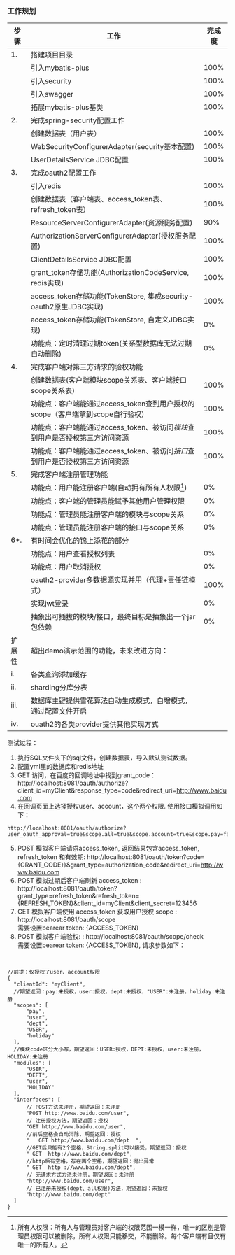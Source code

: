 ### 工作规划

|步骤|工作|完成度|
|---|---|---|
|1.|搭建项目目录||
|   |引入mybatis-plus|100%|
|   |引入security|100%|
|   |引入swagger|100%|
|   |拓展mybatis-plus基类|100%|
|2. |完成spring-security配置工作||
|   |创建数据表（用户表）|100%|
|   |WebSecurityConfigurerAdapter(security基本配置)|100%|
|   |UserDetailsService JDBC配置|100%|
|3. |完成oauth2配置工作||
|   |引入redis|100%|
|   |创建数据表（客户端表、access_token表、refresh_token表）|100%|
|   |ResourceServerConfigurerAdapter(资源服务配置)|90%|
|   |AuthorizationServerConfigurerAdapter(授权服务配置)|100%|
|   |ClientDetailsService JDBC配置|100%|
|   |grant_token存储功能(AuthorizationCodeService, redis实现)|100%|
|   |access_token存储功能(TokenStore, 集成security-oauth2原生JDBC实现)|100%|
|   |access_token存储功能(TokenStore, 自定义JDBC实现)|0%|
|   |功能点：定时清理过期token(关系型数据库无法过期自动删除)|0%|
|4. |完成客户端对第三方请求的验权功能||
|   |创建数据表(客户端模块scope关系表、客户端接口scope关系表)|100%|
|   |功能点：客户端能通过access_token查到用户授权的scope（客户端拿到scope自行验权）|100%|
|   |功能点：客户端能通过access_token、被访问*模块*查到用户是否授权第三方访问资源|100%|
|   |功能点：客户端能通过access_token、被访问*接口*查到用户是否授权第三方访问资源|100%|
|5. |完成客户端注册管理功能||
|   |功能点：用户能注册客户端(自动拥有所有人权限[^1])|0%|
|   |功能点：客户端的管理员能赋予其他用户管理权限|0%|
|   |功能点：管理员能注册客户端的模块与scope关系|0%|
|   |功能点：管理员能注册客户端的接口与scope关系|0%|
|6*.|有时间会优化的锦上添花的部分||
|   |功能点：用户查看授权列表|0%|
|   |功能点：用户取消授权|0%|
|   |oauth2-provider多数据源实现并用（代理+责任链模式）|100%|
|   |实现jwt登录|0%|
|   |抽象出可插拔的模块/接口，最终目标是抽象出一个jar包依赖|0%|
|扩展性|超出demo演示范围的功能，未来改进方向：||
|i. |各类查询添加缓存||
|ii.|sharding分库分表||
|iii.|数据库主键提供雪花算法自动生成模式，自增模式，通过配置文件开启||
|iv.|ouath2的各类provider提供其他实现方式||


[^1]: 所有人权限：所有人与管理员对客户端的权限范围一模一样，唯一的区别是管理员权限可以被删除，所有人权限只能移交，不能删除。每个客户端有且仅有唯一的所有人。



测试过程：
1. 执行SQL文件夹下的sql文件，创建数据表，导入默认测试数据。
2. 配置yml里的数据库和redis地址
3. GET 访问，在百度的回调地址中找到grant_code：http://localhost:8081/oauth/authorize?client_id=myClient&response_type=code&redirect_uri=http://www.baidu.com
4. 在回调页面上选择授权user、account，这个两个权限. 使用接口模拟调用如下：
```
http://localhost:8081/oauth/authorize?user_oauth_approval=true&scope.all=true&scope.account=true&scope.pay=false&scope.user=true&scope.dept=false&authorize=Authorize
```

5. POST 模拟客户端请求access_token, 返回结果包含access_token, refresh_token 和有效期: http://localhost:8081/oauth/token?code={GRANT_CODE}}&grant_type=authorization_code&redirect_uri=http://www.baidu.com
6. POST 模拟过期后客户端刷新 access_token : http://localhost:8081/oauth/token?grant_type=refresh_token&refresh_token={REFRESH_TOKEN}&client_id=myClient&client_secret=123456 
7. GET 模拟客户端使用 access_token 获取用户授权 scope : http://localhost:8081/oauth/scope<br/>
  需要设置bearear token: {ACCESS_TOKEN}
8. POST 模拟客户端验权:   : http://localhost:8081/oauth/scope/check<br/>
  需要设置bearear token: {ACCESS_TOKEN}, 请求参数如下：
  ```
  

//前提：仅授权了user、account权限
{
    "clientId": "myClient",
    //期望返回：pay:未授权，user:授权，dept:未授权，"USER":未注册，holiday:未注册
    "scopes": [
        "pay",
        "user",
        "dept",
        "USER",
        "holiday"
    ],
    //模块code区分大小写，期望返回：USER:授权，DEPT:未授权，user:未注册，HOLIDAY:未注册
    "modules": [
        "USER",
        "DEPT",
        "user",
        "HOLIDAY"
    ],
    "interfaces": [
        // POST方法未注册，期望返回：未注册
        "POST http://www.baidu.com/user",
        // 注册授权方法，期望返回：授权
        "GET http://www.baidu.com/user",
        //前后空格会自动消除，期望返回：授权
        "   GET http://www.baidu.com/dept  ",
        //GET后只能有2个空格，String.split可以接受，期望返回：授权
        " GET  http://www.baidu.com/dept",
        //http后有空格，存在两个空格，期望返回：抛出异常
        " GET  http ://www.baidu.com/dept",
        // 无请求方式方法未注册，期望返回：未注册
        "http://www.baidu.com/user",
        // 已注册未授权(dept、all权限)方法，期望返回：未授权
        "http://www.baidu.com/dept"
    ]
}
```